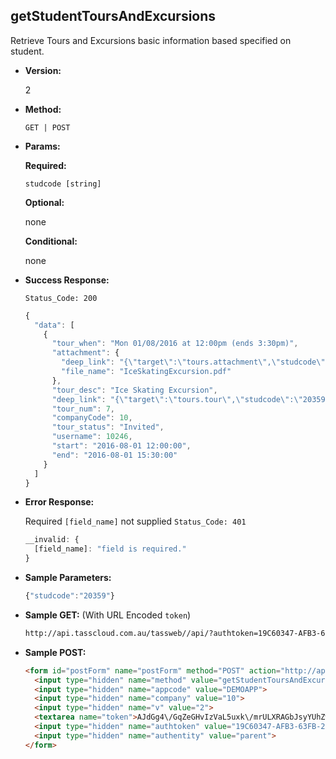 **getStudentToursAndExcursions**
----
Retrieve Tours and Excursions basic information based specified on student.

* **Version:**

  2

* **Method:**

  `GET | POST`
  
*  **Params:**

   **Required:**
 
   `studcode [string]`
   
   **Optional:**
 
   none

   **Conditional:**

   none

* **Success Response:**
    
    `Status_Code: 200`
    ```javascript
    {
      "data": [
        {
          "tour_when": "Mon 01/08/2016 at 12:00pm (ends 3:30pm)",
          "attachment": {
            "deep_link": "{\"target\":\"tours.attachment\",\"studcode\":\"20359\",\"tour_num\":\"26\",\"prod_menu\":\"N\"}",
            "file_name": "IceSkatingExcursion.pdf"
          },
          "tour_desc": "Ice Skating Excursion",
          "deep_link": "{\"target\":\"tours.tour\",\"studcode\":\"20359\",\"tour_num\":\"26\",\"prod_menu\":\"N\"}",
          "tour_num": 7,
          "companyCode": 10,
          "tour_status": "Invited",
          "username": 10246,
          "start": "2016-08-01 12:00:00",
          "end": "2016-08-01 15:30:00"
        }
      ]
  	}
	```
 
* **Error Response:**

    Required `[field_name]` not supplied `Status_Code: 401`
    ```javascript
    __invalid: {
      [field_name]: "field is required."
    }
    ```
    
* **Sample Parameters:**

	```javascript
    {"studcode":"20359"}
	```

* **Sample GET:** (With URL Encoded `token`)

	```HTML
    http://api.tasscloud.com.au/tassweb//api/?authtoken=19C60347-AFB3-63FB-27F939E222BF1F79&appcode=DEMOAPP&v=2&method=GetStudentToursAndExcursions&authentity=parent&token=AJdGg4%2FGqZeGHvIzVaL5uxk%2FmrULXRAGbJsyYUhZwR4%3D&company=10
	```
  
* **Sample POST:**

	```HTML
    <form id="postForm" name="postForm" method="POST" action="http://api.tasscloud.com.au/tassweb/api/">
      <input type="hidden" name="method" value="getStudentToursAndExcursions">
      <input type="hidden" name="appcode" value="DEMOAPP">
      <input type="hidden" name="company" value="10">
      <input type="hidden" name="v" value="2">
      <textarea name="token">AJdGg4\/GqZeGHvIzVaL5uxk\/mrULXRAGbJsyYUhZwR4=</textarea>
      <input type="hidden" name="authtoken" value="19C60347-AFB3-63FB-27F939E222BF1F79">
      <input type="hidden" name="authentity" value="parent">
    </form>
	```
